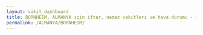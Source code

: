 ```yaml
---
layout: vakit_dashboard
title: BORNHEIM, ALMANYA için iftar, namaz vakitleri ve hava durumu - ilçe/eyalet seç
permalink: /ALMANYA/BORNHEIM/
---
```


<script type="text/javascript">
  var GLOBAL_COUNTRY = 'ALMANYA';
  var GLOBAL_CITY = 'BORNHEIM';
  var GLOBAL_STATE = '';
  var lat = 72;
  var lon = 21;
</script>
